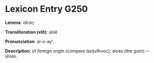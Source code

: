 # Lexicon Entry G250

**Lemma**: ἀλόη

**Transliteration (xlit)**: alóē

**Pronunciation**: al-o-ay'

**Description**:
of foreign origin (compare ἀκάνθινος); aloes (the gum):--aloes.
